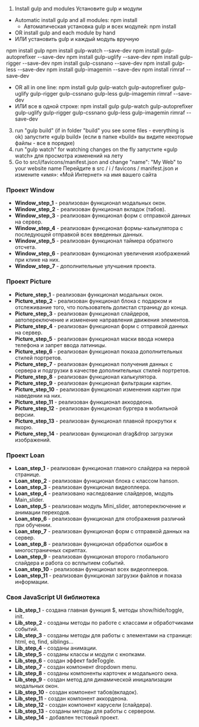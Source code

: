 1) Install gulp and modules
   Установите gulp и модули
- Automatic install gulp and all modules: npm install
  - Автоматическая установка gulp и всех модулей: npm install
- OR install gulp and each module by hand
- ИЛИ установить gulp и каждый модуль вручную




npm install gulp
npm install gulp-watch --save-dev
npm install gulp-autoprefixer --save-dev
npm install gulp-uglify --save-dev
npm install gulp-rigger --save-dev
npm install gulp-cssnano --save-dev
npm install gulp-less --save-dev
npm install gulp-imagemin --save-dev
npm install rimraf --save-dev

- OR all in one line: npm install gulp gulp-watch gulp-autoprefixer gulp-uglify gulp-rigger gulp-cssnano gulp-less gulp-imagemin rimraf --save-dev
- ИЛИ все в одной строке: npm install gulp gulp-watch gulp-autoprefixer gulp-uglify gulp-rigger gulp-cssnano gulp-less gulp-imagemin rimraf --save-dev
3) run "gulp build" (if in folder "build" you see some files - everything is ok)
запустите «gulp build» (если в папке «build» вы видите некоторые файлы - все в порядке)
4) run "gulp watch" for watching changes on the fly
запустите «gulp watch» для просмотра изменений на лету
5) Go to src/i/favicons/manifest.json and change "name": "My Web" to your website name
Перейдите в src / i / favicons / manifest.json и измените «имя»: «Мой Интернет» на имя вашего сайта




### Проект Window

* **Window_step_1** - реализован функционал модальных окон.
* **Window_step_2** - реализован функционал вкладок (табов).
* **Window_step_3** - реализован функционал форм с отправкой данных на сервер.
* **Window_step_4** - реализован функционал формы-калькулятора с последующей отправкой всех введенных данных.
* **Window_step_5** - реализован функционал таймера обратного отсчета.
* **Window_step_6** - реализован функционал увеличения изображений при клике на них.
* **Window_step_7** - дополнительные улучшения проекта.

### Проект Picture

* **Picture_step_1** - реализован функционал модальных окон.
* **Picture_step_2** - реализован функционал блока с подарком и отслеживание того, что пользователь долистал страницу до конца.
* **Picture_step_3** - реализован функционал слайдеров, автопереключение и изменение направления движения элементов.
* **Picture_step_4** - реализован функционал форм с отправкой данных на сервер.
* **Picture_step_5** - реализован функционал маски ввода номера телефона и запрет ввода латиницы.
* **Picture_step_6** - реализован функционал показа дополнительных стилей портретов.
* **Picture_step_7** - реализован функционал получения данных с сервера и подгрузки в качестве дополнительных стилей портретов.
* **Picture_step_8** - реализован функционал калькулятора.
* **Picture_step_9** - реализован функционал фильтрации картин.
* **Picture_step_10** - реализован функционал изменения картин при наведении на них.
* **Picture_step_11** - реализован функционал аккордеона.
* **Picture_step_12** - реализован функционал бургера в мобильной версии.
* **Picture_step_13** - реализован функционал плавной прокрутки к якорю.
* **Picture_step_14** - реализован функционал drag&drop загрузки изображений.

### Проект Loan

* **Loan_step_1** - реализован функционал главного слайдера на первой странице.
* **Loan_step_2** - реализован функционал блока с классом hanson.
* **Loan_step_3** - реализован функционал видеоплеера.
* **Loan_step_4** - реализовано наследование слайдеров, модуль Main_slider.
* **Loan_step_5** - реализован модуль Mini_slider, автопереключение и анимации переходов.
* **Loan_step_6** - реализован функционал для отображения различий при обучении.
* **Loan_step_7** - реализован функционал форм с отправкой данных на сервер.
* **Loan_step_8** - реализован функционал обработки ошибок в многостраничных скриптах.
* **Loan_step_9** - реализован функционал второго глобального слайдера и работа со всплытием событий.
* **Loan_step_10** - реализован функционал всех видеоплееров.
* **Loan_step_11** - реализован функционал загрузки файлов и показа информации.

### Своя JavaScript UI библиотека

* **Lib_step_1** - создана главная функция $, методы show/hide/toggle, init.
* **Lib_step_2** - созданы методы по работе с классами и обработчиками событий.
* **Lib_step_3** - созданы методы для работы с элементами на странице: html, eq, find, siblings…
* **Lib_step_4** - созданы анимации.
* **Lib_step_5** - созданы классы и модули с кнопками.
* **Lib_step_6** - создан эффект fadeToggle.
* **Lib_step_7** - создан компонент dropdown menu.
* **Lib_step_8** - созданы компоненты карточек и модального окна.
* **Lib_step_9** - создан метод для динамической инициализации модальных окон.
* **Lib_step_10** - создан компонент табов(вкладок).
* **Lib_step_11** - создан компонент аккордеона.
* **Lib_step_12** - создан компонент карусели (слайдера).
* **Lib_step_13** - созданы методы для работы с сервером.
* **Lib_step_14** - добавлен тестовый проект.
